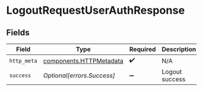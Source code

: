 # LogoutRequestUserAuthResponse


## Fields

| Field                                                              | Type                                                               | Required                                                           | Description                                                        |
| ------------------------------------------------------------------ | ------------------------------------------------------------------ | ------------------------------------------------------------------ | ------------------------------------------------------------------ |
| `http_meta`                                                        | [components.HTTPMetadata](../../models/components/httpmetadata.md) | :heavy_check_mark:                                                 | N/A                                                                |
| `success`                                                          | *Optional[errors.Success]*                                         | :heavy_minus_sign:                                                 | Logout success                                                     |